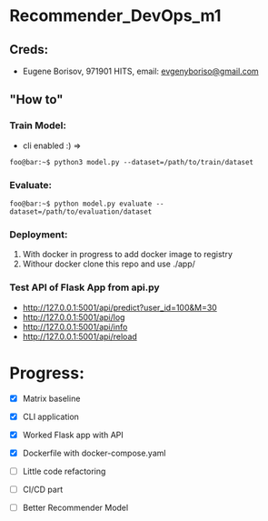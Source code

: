 # Recommender_DevOps_m1

## Creds:
* Eugene Borisov, 971901 HITS, email: evgenyboriso@gmail.com

## "How to"

### Train Model:
* cli enabled :) =>
```
foo@bar:~$ python3 model.py --dataset=/path/to/train/dataset
```

### Evaluate:
```
foo@bar:~$ python model.py evaluate --dataset=/path/to/evaluation/dataset
```


### Deployment:
1. With docker in progress to add docker image to registry
2. Withour docker clone this repo and use ./app/


### Test API of Flask App from api.py
* http://127.0.0.1:5001/api/predict?user_id=100&M=30
* http://127.0.0.1:5001/api/log
* http://127.0.0.1:5001/api/info
* http://127.0.0.1:5001/api/reload


# Progress: 
- [x] Matrix baseline
- [x] CLI application
- [x] Worked Flask app with API
- [x] Dockerfile with docker-compose.yaml
- [ ] Little code refactoring
- [ ] CI/CD part
- [ ] Better Recommender Model 

